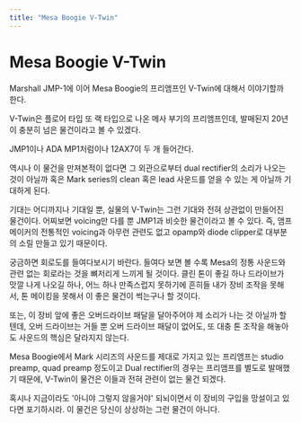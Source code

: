 ```yaml
---
title: "Mesa Boogie V-Twin"
---
```

# Mesa Boogie V-Twin


Marshall JMP-1에 이어 Mesa Boogie의 프리앰프인 V-Twin에 대해서 이야기할까 한다.




V-Twin은 플로어 타입 또 랙 타입으로 나온 메사 부기의 프리앰프인데, 발매된지 20년이 충분히 넘은 물건이라고 볼 수 있겠다.




JMP1이나 ADA MP1처럼이나 12AX7이 두 개 들어간다. 




역시나 이 물건을 만져본적이 없다면 그 외관으로부터 dual rectifier의 소리가 나오는 것이 아닐까 혹은 Mark series의 clean 혹은 lead 사운드를 얻을 수 있는 게 아닐까 기대하게 된다.




기대는 어디까지나 기대일 뿐, 실물의 V-Twin는 그런 기대와 전혀 상관없이 만들어진 물건이다. 어찌보면 voicing만 다를 뿐 JMP1과 비슷한 물건이라고 볼 수 있다. 즉, 앰프 메이커의 전통적인 voicing과 아무런 관련도 없고 opamp와 diode clipper로 대부분의 소릴 만들고 있기 때문이다.




궁금하면 회로도를 들여다보시기 바란다. 들여다 보면 볼 수록 Mesa의 정통 사운드와 관련 없는 회로라는 것을 뼈저리게 느끼게 될 것이다. 클린 톤이 좋길 하나 드라이브가 맛깔 나게 나오길 하나, 어느 하나 만족스럽지 못하기에 흔히들 내가 장비 조작을 못해서, 톤 메이킹을 못해서 이 좋은 물건이 썩는구나 할 것이다.




또는, 이 장비 앞에 좋은 오버드라이브 패달을 달아주어야 제 소리가 나는 것 아닐까 할텐데, 오버 드라이브는 거들 뿐 오버 드라이브 패달이 없어도, 또 대충 톤 조작을 해놓아도 사운드의 핵심은 달라지지 않는다.




Mesa Boogie에서 Mark 시리즈의 사운드를 제대로 가지고 있는 프리앰프는 studio preamp, quad preamp 정도이고 Dual rectifier의 경우는 프리앰프를 별도로 발매했기 때문에, V-Twin이 물건은 이들과 전혀 관련이 없는 물건 되겠다.




혹시나 지금이라도 '아니야 그렇지 않을거야' 되뇌이면서 이 장비의 구입을 망설이고 있다면 포기하시라. 이 물건은 당신이 상상하는 그런 물건이 아니다.


